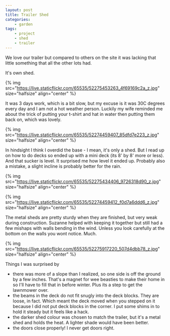 ```yaml
---
layout: post
title: Trailer Shed
categories:
    - garden
tags:
    - project
    - shed
    - trailer
---
```



We love our trailer but compared to others on the site it was lacking that little something that all the other lots had.




It's own shed.




{% img src="https://live.staticflickr.com/65535/52275453263_4f69169c2a_z.jpg"  size="halfsize"  align="center" %}


It was 3 days work, which is a bit slow, but my excuse is it was 30C degrees every day and I am not a hot weather person. Luckily my wife reminded me about the trick of putting your t-shirt and hat in water then putting them back on, which was lovely.




{% img src="https://live.staticflickr.com/65535/52274459407_85dfd7e223_z.jpg"  size="halfsize"  align="center" %}


In hindsight I think I overdid the base - I mean, it's only a shed.  But I read up on how to do decks so ended up with a mini deck (its 8' by 8' more or less).  And that sucker is level.  It surprised me how level it ended up.  Probably also a mistake, a slight incline is probably better for the rain.




{% img src="https://live.staticflickr.com/65535/52275434406_9726318d90_z.jpg"  size="halfsize"  align="center" %}







{% img src="https://live.staticflickr.com/65535/52274459412_f0d7a6ddd6_z.jpg"  size="halfsize"  align="center" %}


The metal sheds are pretty sturdy when they are finished, but very weak during construction.  Suzanne helped with keeping it together but still had a few mishaps with walls bending in the wind.  Unless you look carefully at the bottom on the walls you wont notice.  Much.




{% img src="https://live.staticflickr.com/65535/52275917220_507d4dbb78_z.jpg"  size="halfsize"  align="center" %}


Things I was surprised by




<ul><li>there was more of a slope than I realized, so one side is off the ground by a few inches. That's a magnet for wee beasties to make their home in so I'll have to fill that in before winter. Plus its a step to get the lawnmower over.</li><li>the beams in the deck do not fit snugly into the deck blocks.  They are loose, in fact.  Which meant the deck moved when you stepped on it because I did not put deck blocks in the corner.  I put some shims in to hold it steady but it feels like a hack.</li><li>the darker shed colour was chosen to match the trailer, but it's a metal shed and holds the heat.  A lighter shade would have been better.</li><li>the doors close properly! I never get doors right.</li></ul>
